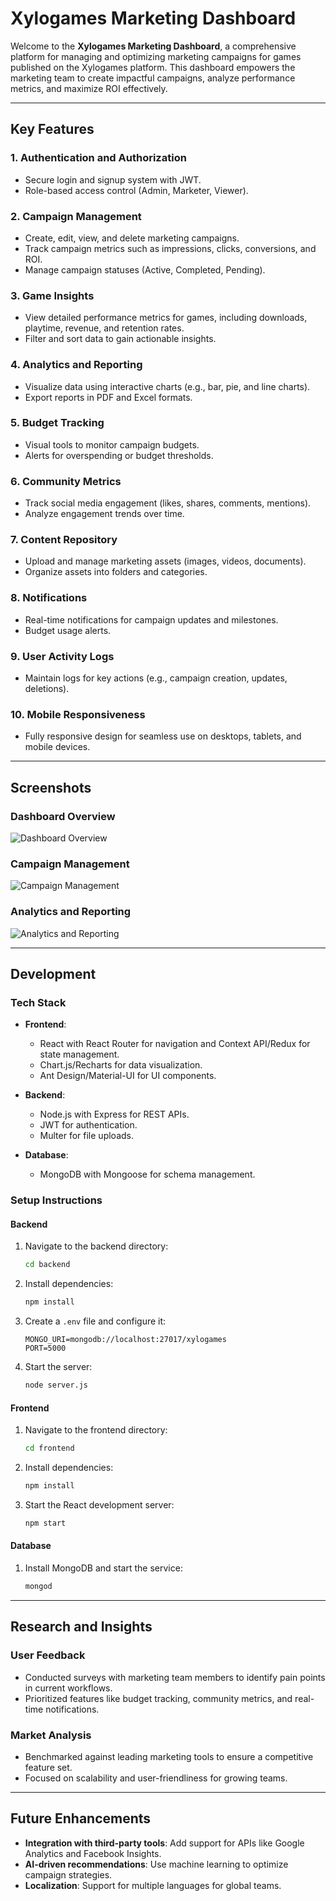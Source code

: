 # Xylogames Marketing Dashboard

Welcome to the **Xylogames Marketing Dashboard**, a comprehensive platform for managing and optimizing marketing campaigns for games published on the Xylogames platform. This dashboard empowers the marketing team to create impactful campaigns, analyze performance metrics, and maximize ROI effectively.

---

## **Key Features**

### **1. Authentication and Authorization**
- Secure login and signup system with JWT.
- Role-based access control (Admin, Marketer, Viewer).

### **2. Campaign Management**
- Create, edit, view, and delete marketing campaigns.
- Track campaign metrics such as impressions, clicks, conversions, and ROI.
- Manage campaign statuses (Active, Completed, Pending).

### **3. Game Insights**
- View detailed performance metrics for games, including downloads, playtime, revenue, and retention rates.
- Filter and sort data to gain actionable insights.

### **4. Analytics and Reporting**
- Visualize data using interactive charts (e.g., bar, pie, and line charts).
- Export reports in PDF and Excel formats.

### **5. Budget Tracking**
- Visual tools to monitor campaign budgets.
- Alerts for overspending or budget thresholds.

### **6. Community Metrics**
- Track social media engagement (likes, shares, comments, mentions).
- Analyze engagement trends over time.

### **7. Content Repository**
- Upload and manage marketing assets (images, videos, documents).
- Organize assets into folders and categories.

### **8. Notifications**
- Real-time notifications for campaign updates and milestones.
- Budget usage alerts.

### **9. User Activity Logs**
- Maintain logs for key actions (e.g., campaign creation, updates, deletions).

### **10. Mobile Responsiveness**
- Fully responsive design for seamless use on desktops, tablets, and mobile devices.

---

## **Screenshots**

### **Dashboard Overview**
![Dashboard Overview](path-to-dashboard-overview-screenshot)

### **Campaign Management**
![Campaign Management](path-to-campaign-management-screenshot)

### **Analytics and Reporting**
![Analytics and Reporting](path-to-analytics-reporting-screenshot)

---

## **Development**

### **Tech Stack**
- **Frontend**:
  - React with React Router for navigation and Context API/Redux for state management.
  - Chart.js/Recharts for data visualization.
  - Ant Design/Material-UI for UI components.

- **Backend**:
  - Node.js with Express for REST APIs.
  - JWT for authentication.
  - Multer for file uploads.

- **Database**:
  - MongoDB with Mongoose for schema management.

### **Setup Instructions**

#### **Backend**
1. Navigate to the backend directory:
   ```bash
   cd backend
   ```
2. Install dependencies:
   ```bash
   npm install
   ```
3. Create a `.env` file and configure it:
   ```
   MONGO_URI=mongodb://localhost:27017/xylogames
   PORT=5000
   ```
4. Start the server:
   ```bash
   node server.js
   ```

#### **Frontend**
1. Navigate to the frontend directory:
   ```bash
   cd frontend
   ```
2. Install dependencies:
   ```bash
   npm install
   ```
3. Start the React development server:
   ```bash
   npm start
   ```

#### **Database**
1. Install MongoDB and start the service:
   ```bash
   mongod
   ```

---

## **Research and Insights**

### **User Feedback**
- Conducted surveys with marketing team members to identify pain points in current workflows.
- Prioritized features like budget tracking, community metrics, and real-time notifications.

### **Market Analysis**
- Benchmarked against leading marketing tools to ensure a competitive feature set.
- Focused on scalability and user-friendliness for growing teams.

---

## **Future Enhancements**
- **Integration with third-party tools**: Add support for APIs like Google Analytics and Facebook Insights.
- **AI-driven recommendations**: Use machine learning to optimize campaign strategies.
- **Localization**: Support for multiple languages for global teams.



